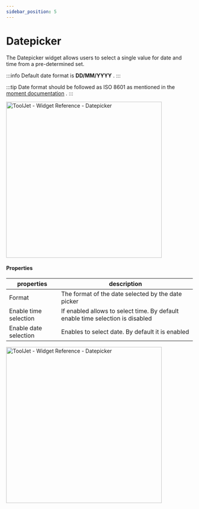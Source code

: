 ```yaml
---
sidebar_position: 5
---
```


# Datepicker

The Datepicker widget allows users to select a single value for date and time from a pre-determined set.

:::info
Default date format is **DD/MM/YYYY** .
:::

:::tip
Date format should be followed as ISO 8601 as mentioned in the [moment documentation](https://momentjs.com/docs/) .
:::

<img class="screenshot-full" src="/img/widgets/datepicker/datepicker.gif" alt="ToolJet - Widget Reference - Datepicker" height="420"/>


#### Properties

| properties      | description |
| ----------- | ----------- |
| Format | The format of the date selected by the date picker |
| Enable time selection | If enabled allows to select time. By default enable time selection is disabled |
| Enable date selection | Enables to select date. By default it is enabled  |


<img class="screenshot-full" src="/img/widgets/datepicker/datepicker-format.gif" alt="ToolJet - Widget Reference - Datepicker" height="420"/>